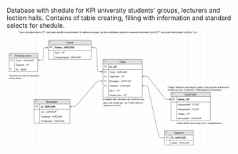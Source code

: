 Database with shedule for KPI university students' groups, lecturers and lection halls.
Contains of table creating, filling with information and standard selects for shedule.
![alt text](https://github.com/MazanYan/ipz_schedule/blob/master/database/help/database_structure.png)
